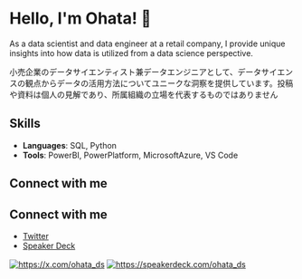 # Hello, I'm Ohata! 👋

As a data scientist and data engineer at a retail company, I provide unique insights into how data is utilized from a data science perspective.

小売企業のデータサイエンティスト兼データエンジニアとして、データサイエンスの観点からデータの活用方法についてユニークな洞察を提供しています。投稿や資料は個人の見解であり、所属組織の立場を代表するものではありません
## Skills

- **Languages**: SQL, Python
- **Tools**: PowerBI, PowerPlatform, MicrosoftAzure, VS Code

## Connect with me

## Connect with me

- [Twitter](https://x.com/ohata_ds)
- [Speaker Deck](https://speakerdeck.com/ohata_ds)

<p align="left">

<a href="https://x.com/ohata_ds" target="blank"><img align="center" src="https://img.icons8.com/?size=50&id=bG29Ckcdp6YP&format=png&color=000000" alt="https://x.com/ohata_ds" /></a>
<a href="https://speakerdeck.com/ohata_ds" target="blank"><img align="center" src="https://img.icons8.com/?size=50&id=p8rBZlFjgeQ8&format=png&color=009287" alt="https://speakerdeck.com/ohata_ds" /></a>

</p>
